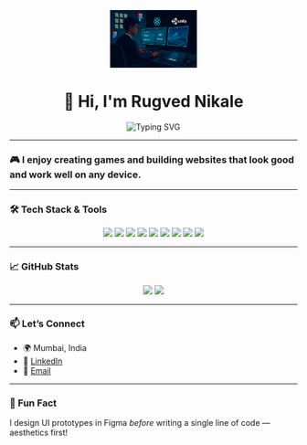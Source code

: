 <p align="center">
  <img src="https://raw.githubusercontent.com/rugvednikale/rugvednikale/main/ChatGPT%20Image%20Aug%201%2C%202025%2C%2006_23_45%20PM.png" alt="Banner" width="30%" />
</p>

<h1 align="center">👋 Hi, I'm Rugved Nikale</h1>

<p align="center">
  <img src="https://readme-typing-svg.demolab.com?font=Fira+Code&duration=3000&pause=1000&color=22D3EE&center=true&width=435&lines=Frontend+Developer+%7C+UI%2FUX+Designer;Web+%26+Game+Creator+based+in+India;Let%E2%80%99s+build+beautiful+things!" alt="Typing SVG" />
</p>

---

### 🎮 I enjoy creating games and building websites that look good and work well on any device.

---

### 🛠️ Tech Stack & Tools

<p align="center">
  <img src="https://img.shields.io/badge/-React.js-61DAFB?style=flat-square&logo=react&logoColor=000000" />
  <img src="https://img.shields.io/badge/-Framer_Motion-000000?style=flat-square&logo=framer&logoColor=white" />
  <img src="https://img.shields.io/badge/-JavaScript-F7DF1E?style=flat-square&logo=javascript&logoColor=black" />
  <img src="https://img.shields.io/badge/-HTML5-E34F26?style=flat-square&logo=html5&logoColor=white" />
  <img src="https://img.shields.io/badge/-CSS3-1572B6?style=flat-square&logo=css3&logoColor=white" />
  <img src="https://img.shields.io/badge/-Figma-F24E1E?style=flat-square&logo=figma&logoColor=white" />
  <img src="https://img.shields.io/badge/-Blender-F5792A?style=flat-square&logo=blender&logoColor=white" />
  <img src="https://img.shields.io/badge/-Unity-000000?style=flat-square&logo=unity&logoColor=white" />
  <img src="https://img.shields.io/badge/-Unreal_Engine-313131?style=flat-square&logo=unrealengine&logoColor=white" />
</p>

---

### 📈 GitHub Stats

<p align="center">
  <img src="https://github-readme-stats.vercel.app/api?username=rugvednikale&show_icons=true&theme=tokyonight&hide_title=true" />
  <img src="https://github-readme-stats.vercel.app/api/top-langs/?username=rugvednikale&layout=compact&theme=tokyonight" />
</p>

---

### 📫 Let’s Connect

- 🌍 Mumbai, India  
- 💼 [LinkedIn](https://www.linkedin.com/in/rugved-nikale-48ab56363/)  
- 📧 [Email](mailto:rugvednnikale@gmail.com)

---

### 🧠 Fun Fact
I design UI prototypes in Figma *before* writing a single line of code — aesthetics first!
